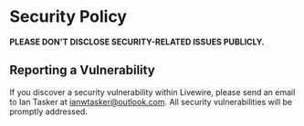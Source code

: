 # Security Policy

**PLEASE DON'T DISCLOSE SECURITY-RELATED ISSUES PUBLICLY.**

## Reporting a Vulnerability

If you discover a security vulnerability within Livewire, please send an email to Ian Tasker at ianwtasker@outlook.com. All security vulnerabilities will be promptly addressed.
